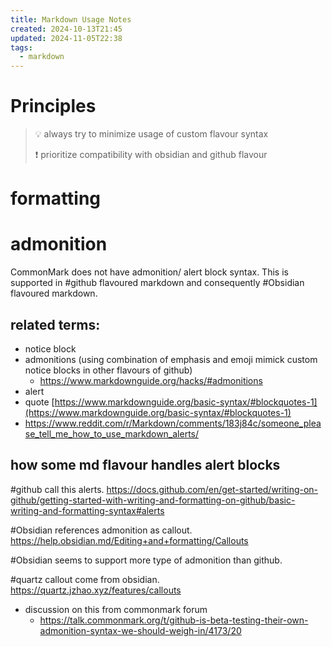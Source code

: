 ```yaml
---
title: Markdown Usage Notes
created: 2024-10-13T21:45
updated: 2024-11-05T22:38
tags:
  - markdown
---
```

# Principles
> :bulb: always try to minimize usage of custom flavour syntax
> 
> :exclamation: prioritize compatibility with obsidian and github flavour


# formatting



# admonition
CommonMark does not have admonition/ alert block syntax. This is supported in #github flavoured markdown and consequently #Obsidian flavoured markdown.


## related terms:
- notice block
- admonitions (using combination of emphasis and emoji mimick custom notice blocks in other flavours of github)
  - https://www.markdownguide.org/hacks/#admonitions
- alert
- quote [https://www.markdownguide.org/basic-syntax/#blockquotes-1](https://www.markdownguide.org/basic-syntax/#blockquotes-1)
- https://www.reddit.com/r/Markdown/comments/183j84c/someone_please_tell_me_how_to_use_markdown_alerts/


## how some md flavour handles alert blocks

#github call this alerts. https://docs.github.com/en/get-started/writing-on-github/getting-started-with-writing-and-formatting-on-github/basic-writing-and-formatting-syntax#alerts

#Obsidian references admonition as callout. https://help.obsidian.md/Editing+and+formatting/Callouts

#Obsidian seems to support more type of admonition than github. 

#quartz callout come from obsidian. https://quartz.jzhao.xyz/features/callouts

- discussion on this from commonmark forum
  - https://talk.commonmark.org/t/github-is-beta-testing-their-own-admonition-syntax-we-should-weigh-in/4173/20


